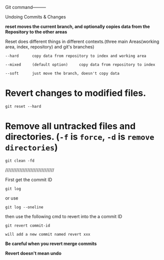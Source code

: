 
Git command———


Undoing Commits & Changes

**reset moves the current branch, and optionally copies data from the Repository to the other areas**

Reset does different things in different contexts.(three main Areas(working area, index, repository) and git's branches)

```
--hard      copy data from repository to index and working area

--mixed     (default option)     copy data from repository to index 

--soft      just move the branch, doesn't copy data
```


# Revert changes to modified files.   
```
git reset --hard
```

# Remove all untracked files and directories. (`-f` is `force`, `-d` is `remove directories`)
```
git clean -fd
```
///////////////////////////////

First get the commit ID
```
git log
```
or use
```
git log --oneline
```


then use the following cmd to revert into the a commit ID
```
git revert commit-id

will add a new commit named revert xxx
```


**Be careful when you revert merge commits**

**Revert doesn't mean undo**

